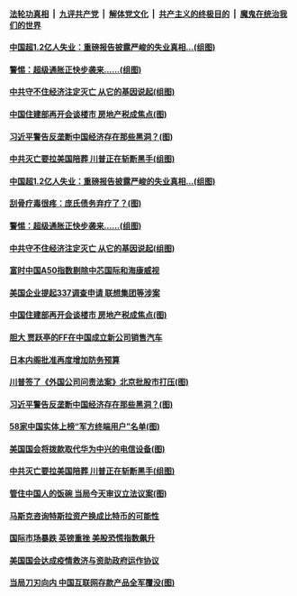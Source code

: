 

####  [法轮功真相](../../../../basic/blob/master/README.md?t=12231531) &nbsp;|&nbsp; [九评共产党](../../../../9ping.md/blob/master/README.md?t=12231531) &nbsp;|&nbsp; [解体党文化](../../../../jtdwh.md/blob/master/README.md?t=12231531)  &nbsp;|&nbsp; [共产主义的终极目的](../../../../gczydzjmd.md/blob/master/README.md?t=12231531) &nbsp;|&nbsp; [魔鬼在统治我们的世界](../../../../mgztzwmdsj.md/blob/master/README.md?t=12231531) 

#### [中国超1.2亿人失业：重磅报告披露严峻的失业真相…(组图)](../pages/p5/956759.md?t=12231531) 

#### [警惕：超级通胀正快步袭来……(组图)](../pages/p5/956735.md?t=12231531) 

#### [中共守不住经济注定灭亡 从它的基因说起(组图)](../pages/p5/956709.md?t=12231531) 

#### [中国住建部再开会谈楼市 房地产税成焦点(图)](../pages/p5/956686.md?t=12231531) 

#### [习近平警告反垄断中国经济存在那些黑洞？(图)](../pages/p5/956614.md?t=12231531) 

#### [中共灭亡要拉美国陪葬 川普正在斩断黑手(组图)](../pages/p5/956595.md?t=12231531) 

#### [中国超1.2亿人失业：重磅报告披露严峻的失业真相…(组图)](../pages/p5/956759.md?t=12231531) 

#### [刮骨疗毒很疼：庞氏债务弃疗了？(图)](../pages/p5/956734.md?t=12231531) 

#### [警惕：超级通胀正快步袭来……(组图)](../pages/p5/956735.md?t=12231531) 

#### [中共守不住经济注定灭亡 从它的基因说起(组图)](../pages/p5/956709.md?t=12231531) 

#### [富时中国A50指数剔除中芯国际和海康威视](../pages/p5/956689.md?t=12231531) 

#### [美国企业提起337调查申请 联想集团等涉案](../pages/p5/956688.md?t=12231531) 

#### [中国住建部再开会谈楼市 房地产税成焦点(图)](../pages/p5/956686.md?t=12231531) 

#### [胆大 贾跃亭的FF在中国成立新公司销售汽车](../pages/p5/956679.md?t=12231531) 

#### [日本内阁批准再度增加防务预算](../pages/p5/956677.md?t=12231531) 

#### [川普签了《外国公司问责法案》北京批股市打压(图)](../pages/p5/956622.md?t=12231531) 

#### [习近平警告反垄断中国经济存在那些黑洞？(图)](../pages/p5/956614.md?t=12231531) 

#### [58家中国实体上榜“军方终端用户”名单(图)](../pages/p5/956611.md?t=12231531) 

#### [美国国会将拨款取代华为中兴的电信设备(图)](../pages/p5/956607.md?t=12231531) 

#### [中共灭亡要拉美国陪葬 川普正在斩断黑手(组图)](../pages/p5/956595.md?t=12231531) 

#### [管住中国人的饭碗 当局今天审议立法议案(图)](../pages/p5/956593.md?t=12231531) 


#### [马斯克咨询特斯拉资产换成比特币的可能性](../pages/p5/956587.md?t=12231531) 

#### [国际市场暴跌 英镑重挫 美股恐慌指数飙升](../pages/p5/956585.md?t=12231531) 

#### [美国国会达成疫情救济与资助政府运作协议](../pages/p5/956583.md?t=12231531) 

#### [当局刀刃向内 中国互联网存款产品全军覆没(图)](../pages/p5/956573.md?t=12231531) 


